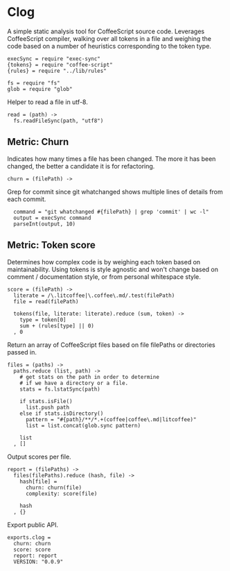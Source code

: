 # Clog

A simple static analysis tool for CoffeeScript source code.
Leverages CoffeeScript compiler, walking over all tokens
in a file and weighing the code based on a number of heuristics
corresponding to the token type.

    execSync = require "exec-sync"
    {tokens} = require "coffee-script"
    {rules} = require "../lib/rules"

    fs = require "fs"
    glob = require "glob"

Helper to read a file in utf-8.

    read = (path) ->
      fs.readFileSync(path, "utf8")

## Metric: Churn

Indicates how many times a file has been changed. The more
it has been changed, the better a candidate it is for refactoring.

    churn = (filePath) ->

Grep for commit since git whatchanged shows
multiple lines of details from each commit.

      command = "git whatchanged #{filePath} | grep 'commit' | wc -l"
      output = execSync command
      parseInt(output, 10)

## Metric: Token score

Determines how complex code is by weighing each token
based on maintainability. Using tokens is style agnostic
and won't change based on comment / documentation style,
or from personal whitespace style.

    score = (filePath) ->
      literate = /\.litcoffee|\.coffee\.md/.test(filePath)
      file = read(filePath)

      tokens(file, literate: literate).reduce (sum, token) ->
        type = token[0]
        sum + (rules[type] || 0)
      , 0

Return an array of CoffeeScript files based on file filePaths
or directories passed in.

    files = (paths) ->
      paths.reduce (list, path) ->
        # get stats on the path in order to determine
        # if we have a directory or a file.
        stats = fs.lstatSync(path)

        if stats.isFile()
          list.push path
        else if stats.isDirectory()
          pattern = "#{path}/**/*.+(coffee|coffee\.md|litcoffee)"
          list = list.concat(glob.sync pattern)

        list
      , []

Output scores per file.

    report = (filePaths) ->
      files(filePaths).reduce (hash, file) ->
        hash[file] =
          churn: churn(file)
          complexity: score(file)

        hash
      , {}

Export public API.

    exports.clog =
      churn: churn
      score: score
      report: report
      VERSION: "0.0.9"
